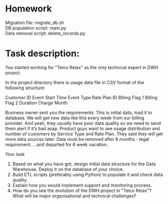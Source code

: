 # Homework

Migration file: migrate_db.sh<br>
DB population script: main.py<br>
Data removal script: delete_records.py

# Task description:<br>
You started working for "Telco Relax" as the only technical expert in DWH project.

In the project directory there is usage data file in CSV format of the following structure:

Customer ID
Event Start Time
Event Type
Rate Plan ID
Billing Flag 1
Billing Flag 2
Duration
Charge
Month

Business owner sent you the requirements:
This is initial data, load it to database. We will get new data like this every week from our billing provider. And yeah, they usually have poor data quality so we need to send them alert if it’s bad asap.
Product guys want to see usage distribution and number of customers by Service Type and Rate Plan. They said they will get more data sources later.
Data must be removed after 6 months - legal requirement.
...and departed for 6 week vacation.

Your task
1. Based on what you have got, design initial data structure for the Data Warehouse. Deploy it on the database of your choice.
2. Build ETL scripts (preferably using Python) to populate it and check data quality.
3. Explain how you would implement support and monitoring process.
4. How do you see the evolution of the DWH project in "Telco Relax"? What will be major organisational and technical challenges?
